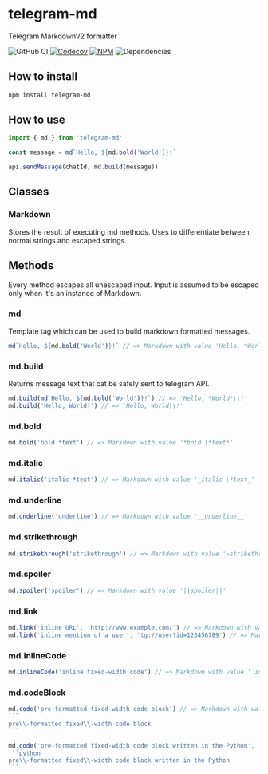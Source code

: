 # telegram-md

Telegram MarkdownV2 formatter

![GitHub CI](https://img.shields.io/github/workflow/status/vlad-yakovlev/telegram-md/CI/main?label=github-ci)
[![Codecov](https://img.shields.io/codecov/c/github/vlad-yakovlev/telegram-md/main)](https://codecov.io/gh/vlad-yakovlev/telegram-md)
[![NPM](https://img.shields.io/npm/v/telegram-md)](https://www.npmjs.org/package/telegram-md)
![Dependencies](https://img.shields.io/librariesio/release/npm/telegram-md)

## How to install

```sh
npm install telegram-md
```

## How to use

```ts
import { md } from 'telegram-md'

const message = md`Hello, ${md.bold('World')}!`

api.sendMessage(chatId, md.build(message))
```

## Classes

### Markdown

Stores the result of executing md methods. Uses to differentiate between normal strings and escaped strings.

## Methods

Every method escapes all unescaped input. Input is assumed to be escaped only when it's an instance of Markdown.

### md

Template tag which can be used to build markdown formatted messages.

```ts
md`Hello, ${md.bold('World')}!` // => Markdown with value 'Hello, *World*\\!'
```

### md.build

Returns message text that cat be safely sent to telegram API.

```ts
md.build(md`Hello, ${md.bold('World')}!`) // => 'Hello, *World*\\!'
md.build('Hello, World!') // => 'Hello, World\\!'
```

### md.bold

```ts
md.bold('bold *text') // => Markdown with value '*bold \*text*'
```

### md.italic

```ts
md.italic('italic *text') // => Markdown with value '_italic \*text_'
```

### md.underline

```ts
md.underline('underline') // => Markdown with value '__underline__'
```

### md.strikethrough

```ts
md.strikethrough('strikethrough') // => Markdown with value '~strikethrough~'
```

### md.spoiler

```ts
md.spoiler('spoiler') // => Markdown with value '||spoiler||'
```

### md.link

```ts
md.link('inline URL', 'http://www.example.com/') // => Markdown with value '[inline URL](http://www\\.example\\.com/)'
md.link('inline mention of a user', 'tg://user?id=123456789') // => Markdown with value '[inline mention of a user](tg://user?id\\=123456789)'
```

### md.inlineCode

```ts
md.inlineCode('inline fixed-width code') // => Markdown with value '`inline fixed\\-width code`'
```

### md.codeBlock

````ts
md.code('pre-formatted fixed-width code block') // => Markdown with value
```
pre\\-formatted fixed\\-width code block
```
````

````ts
md.code('pre-formatted fixed-width code block written in the Python', 'python') // => Markdown with value
```python
pre\\-formatted fixed\\-width code block written in the Python
```
````
